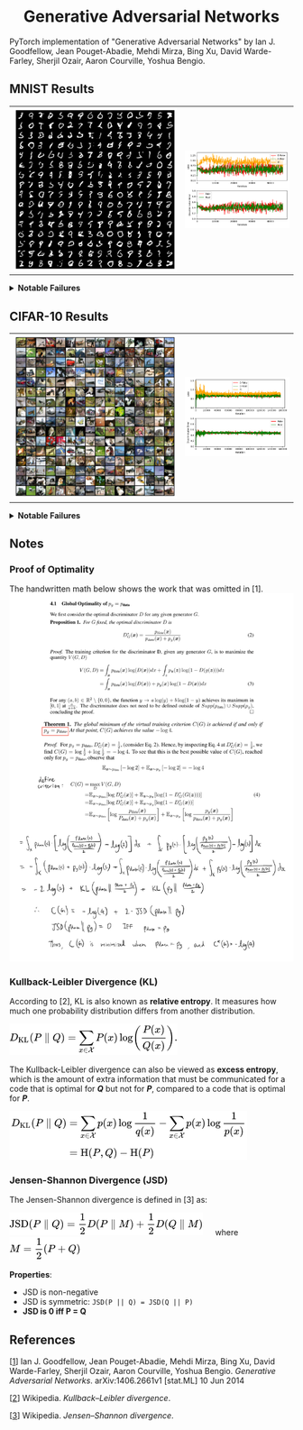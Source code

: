 <!-- 
tags: mlpi
category: Generative Adversarial Networks
-->


<h1 align="center">Generative Adversarial Networks</h1>

PyTorch implementation of "Generative Adversarial Networks" by Ian J. Goodfellow, Jean Pouget-Abadie, Mehdi Mirza, 
Bing Xu, David Warde-Farley, Sherjil Ozair, Aaron Courville, Yoshua Bengio.





## MNIST Results

<table><tr>
    <td>
        <img src="models/mnist/05_20_2022/14_56_30/samples/final.png" />
    </td>
    <td>
        <img src="models/mnist/05_20_2022/14_56_30/metrics.png" />
    </td>
</tr></table>


<details><summary><b>Notable Failures</b></summary>

### Modal Collapse
<table><tr>
    <td>
        <img src="models/mnist/04_23_2022/20_48_49_modal_collapse/samples/final.png" />
    </td>
    <td>
        <img src="models/mnist/04_23_2022/20_48_49_modal_collapse/metrics.png" />
    </td>
</tr></table>


### Convergence Fail
<table><tr>
    <td>
        <img src="models/mnist/04_23_2022/21_39_37_convergence_fail/samples/final.png" />
    </td>
    <td>
        <img src="models/mnist/04_23_2022/21_39_37_convergence_fail/metrics.png" />
    </td>
</tr></table>


### Discriminator using Batch Normalization
<table><tr>
    <td>
        <img src="models/mnist/05_14_2022/13_00_31_d_batchnorm/samples/final.png" />
    </td>
    <td>
        <img src="models/mnist/05_14_2022/13_00_31_d_batchnorm/metrics.png" />
    </td>
</tr></table>

</details>









## CIFAR-10 Results

<table><tr>
    <td>
        <img src="models/cifar10/05_20_2022/11_00_26_increased_momentum/samples/final.png" />
    </td>
    <td>
        <img src="models/cifar10/05_20_2022/11_00_26_increased_momentum/metrics.png" />
    </td>
</tr></table>


<details><summary><b>Notable Failures</b></summary>

### De-meaned Data
<table><tr>
    <td>
        <img src="models/cifar10/05_18_2022/15_20_38_subtracted_mean/samples/final.png" />
    </td>
    <td>
        <img src="models/cifar10/05_18_2022/15_20_38_subtracted_mean/metrics.png" />
    </td>
</tr></table>


### Low Dropout
<table><tr>
    <td>
        <img src="models/cifar10/05_19_2022/16_14_33_discriminator_dropout/samples/final.png" />
    </td>
    <td>
        <img src="models/cifar10/05_19_2022/16_14_33_discriminator_dropout/metrics.png" />
    </td>
</tr></table>


### High Learning Rate
<table><tr>
    <td>
        <img src="models/cifar10/05_19_2022/18_41_08_doubled_learning_rate/samples/cp_97750.png" />
    </td>
    <td>
        <img src="models/cifar10/05_19_2022/18_41_08_doubled_learning_rate/metrics.png" />
    </td>
</tr></table>

</details>




## Notes
### Proof of Optimality
The handwritten math below shows the work that was omitted in [1].
![](images/optimality.png)

### Kullback-Leibler Divergence (KL)
According to [2], KL is also known as **relative entropy**. It measures how much one probability distribution differs from another distribution.

![](images/kullback_leibler.png)

The Kullback-Leibler divergence can also be viewed as **excess entropy**, which is the amount of
extra information that must be communicated for a code that is optimal for **_Q_** but not for **_P_**, compared to a code that
is optimal for **_P_**.

![](images/kullback_leibler_motivation.png)


### Jensen-Shannon Divergence (JSD)
The Jensen-Shannon divergence is defined in [3] as:

![](images/jensen_shannon.png) &emsp; where &emsp; ![](images/jsd_m.png)

**Properties**:
- JSD is non-negative
- JSD is symmetric: `JSD(P || Q) = JSD(Q || P)`
- **JSD is 0 iff P = Q**




## References
[[1](https://arxiv.org/abs/1406.2661)] Ian J. Goodfellow, Jean Pouget-Abadie, Mehdi Mirza, Bing Xu, David Warde-Farley, 
Sherjil Ozair, Aaron Courville, Yoshua Bengio. _Generative Adversarial Networks_. 
arXiv:1406.2661v1 [stat.ML] 10 Jun 2014

[[2](https://en.wikipedia.org/wiki/Kullback%E2%80%93Leibler_divergence)] Wikipedia. _Kullback–Leibler divergence_.

[[3](https://en.wikipedia.org/wiki/Jensen%E2%80%93Shannon_divergence)] Wikipedia. _Jensen–Shannon divergence_.

